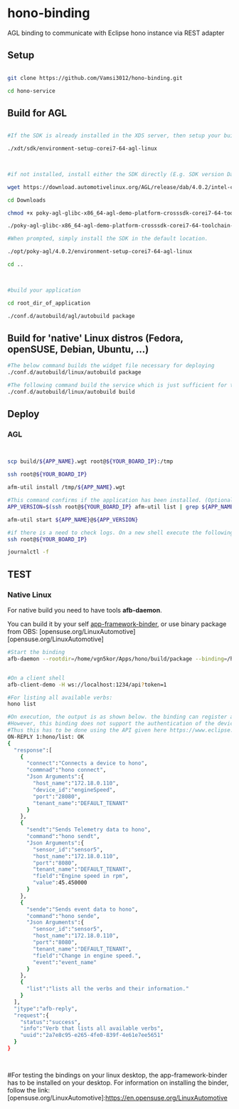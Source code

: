 # hono-binding
AGL binding to communicate with Eclipse hono instance via REST adapter

## Setup

 

```bash

git clone https://github.com/Vamsi3012/hono-binding.git

cd hono-service

```

 

## Build  for AGL

 

```bash

#If the SDK is already installed in the XDS server, then setup your build environement.

./xdt/sdk/environment-setup-corei7-64-agl-linux

 

#if not installed, install either the SDK directly (E.g. SDK version Daring Dab 4.0.2 for intel)

wget https://download.automotivelinux.org/AGL/release/dab/4.0.2/intel-corei7-64/deploy/sdk/poky-agl-glibc-x86_64-agl-demo-platform-crosssdk-corei7-64-toolchain-4.0.2.sh

cd Downloads

chmod +x poky-agl-glibc-x86_64-agl-demo-platform-crosssdk-corei7-64-toolchain-4.0.2.sh

./poky-agl-glibc-x86_64-agl-demo-platform-crosssdk-corei7-64-toolchain-4.0.2.sh

#When prompted, simply install the SDK in the default location.

./opt/poky-agl/4.0.2/environment-setup-corei7-64-agl-linux

cd ..

 

#build your application

cd root_dir_of_application

./conf.d/autobuild/agl/autobuild package

```

 

## Build for 'native' Linux distros (Fedora, openSUSE, Debian, Ubuntu, ...)

 

```bash
#The below command builds the widget file necessary for deploying
./conf.d/autobuild/linux/autobuild package

#The following command build the service which is just sufficient for testing the binding
./conf.d/autobuild/linux/autobuild build

```

 

 

## Deploy

 
### AGL

 

```bash


scp build/${APP_NAME}.wgt root@${YOUR_BOARD_IP}:/tmp

ssh root@${YOUR_BOARD_IP} 

afm-util install /tmp/${APP_NAME}.wgt

#This command confirms if the application has been installed. (Optional)
APP_VERSION=$(ssh root@${YOUR_BOARD_IP} afm-util list | grep ${APP_NAME}@ | cut -d"\"" -f4| cut -d"@" -f2)

afm-util start ${APP_NAME}@${APP_VERSION}

#if there is a need to check logs. On a new shell execute the following commands
ssh root@${YOUR_BOARD_IP}

journalctl -f 

```

 

## TEST
 

### Native Linux

For native build you need to have tools **afb-daemon**.

You can build it by your self [app-framework-binder][app-framework-binder], or use binary package from OBS: [opensuse.org/LinuxAutomotive][opensuse.org/LinuxAutomotive]

 

```bash
#Start the binding
afb-daemon --rootdir=/home/vgn5kor/Apps/hono/build/package --binding=/home/vgn5kor/Apps/hono/build/package/lib/afb-hono.so --port=1234 --tracereq=common --token=1 --verbose


#On a client shell
afb-client-demo -H ws://localhost:1234/api?token=1

#For listing all available verbs:
hono list

#On execution, the output is as shown below. the binding can register a device, send event and telemetry data. 
#However, this binding does not support the authentication of the devices. 
#Thus this has to be done using the API given here https://www.eclipse.org/hono/component/device-registry/#using-the-credentials-api-via-http
ON-REPLY 1:hono/list: OK
{
  "response":[
    {
      "connect":"Connects a device to hono",
      "commnad":"hono connect",
      "Json Arguments":{
        "host_name":"172.18.0.110",
        "device_id":"engineSpeed",
        "port":"28080",
        "tenant_name":"DEFAULT_TENANT"
      }
    },
    {
      "sendt":"Sends Telemetry data to hono",
      "command":"hono sendt",
      "Json Arguments":{
        "sensor_id":"sensor5",
        "host_name":"172.18.0.110",
        "port":"8080",
        "tenant_name":"DEFAULT_TENANT",
        "field":"Engine speed in rpm",
        "value":45.450000
      }
    },
    {
      "sende":"Sends event data to hono",
      "command":"hono sende",
      "Json Arguments":{
        "sensor_id":"sensor5",
        "host_name":"172.18.0.110",
        "port":"8080",
        "tenant_name":"DEFAULT_TENANT",
        "field":"Change in engine speed.",
        "event":"event_name"
      }
    },
    {
      "list":"lists all the verbs and their information."
    }
  ],
  "jtype":"afb-reply",
  "request":{
    "status":"success",
    "info":"Verb that lists all available verbs",
    "uuid":"2a7e8c95-e265-4fe0-839f-4e61e7ee5651"
  }
}

 

```

 
#For testing the bindings on your linux desktop, the app-framework-binder has to be installed on your desktop. For information on installing the binder, follow the link: 
[opensuse.org/LinuxAutomotive]:https://en.opensuse.org/LinuxAutomotive

[app-framework-binder]:https://gerrit.automotivelinux.org/gerrit/#/admin/projects/src/app-framework-binder
